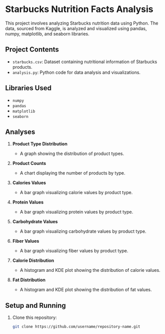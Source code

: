 # Starbucks Nutrition Facts Analysis

This project involves analyzing Starbucks nutrition data using Python. The data, sourced from Kaggle, is analyzed and visualized using pandas, numpy, matplotlib, and seaborn libraries.

## Project Contents

- `starbucks.csv`: Dataset containing nutritional information of Starbucks products.
- `analysis.py`: Python code for data analysis and visualizations.

## Libraries Used

- `numpy`
- `pandas`
- `matplotlib`
- `seaborn`

## Analyses

1. **Product Type Distribution**
   - A graph showing the distribution of product types.

2. **Product Counts**
   - A chart displaying the number of products by type.

3. **Calories Values**
   - A bar graph visualizing calorie values by product type.

4. **Protein Values**
   - A bar graph visualizing protein values by product type.

5. **Carbohydrate Values**
   - A bar graph visualizing carbohydrate values by product type.

6. **Fiber Values**
   - A bar graph visualizing fiber values by product type.

7. **Calorie Distribution**
   - A histogram and KDE plot showing the distribution of calorie values.

8. **Fat Distribution**
   - A histogram and KDE plot showing the distribution of fat values.

## Setup and Running

1. Clone this repository:
   ```bash
   git clone https://github.com/username/repository-name.git
